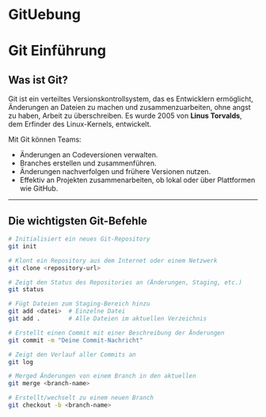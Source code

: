 # GitUebung

# Git Einführung

## Was ist Git?

Git ist ein verteiltes Versionskontrollsystem, das es Entwicklern ermöglicht, Änderungen an Dateien zu machen und zusammenzuarbeiten, ohne angst zu haben, Arbeit zu überschreiben. Es wurde 2005 von **Linus Torvalds**, dem Erfinder des Linux-Kernels, entwickelt. 

Mit Git können Teams:

- Änderungen an Codeversionen verwalten.
- Branches erstellen und zusammenführen.
- Änderungen nachverfolgen und frühere Versionen nutzen.
- Effektiv an Projekten zusammenarbeiten, ob lokal oder über Plattformen wie GitHub.

---

## Die wichtigsten Git-Befehle

```bash
# Initialisiert ein neues Git-Repository
git init

# Klont ein Repository aus dem Internet oder einem Netzwerk
git clone <repository-url>

# Zeigt den Status des Repositories an (Änderungen, Staging, etc.)
git status

# Fügt Dateien zum Staging-Bereich hinzu
git add <datei>  # Einzelne Datei
git add .        # Alle Dateien im aktuellen Verzeichnis

# Erstellt einen Commit mit einer Beschreibung der Änderungen
git commit -m "Deine Commit-Nachricht"

# Zeigt den Verlauf aller Commits an
git log

# Merged Änderungen von einem Branch in den aktuellen
git merge <branch-name>

# Erstellt/wechselt zu einem neuen Branch
git checkout -b <branch-name>


